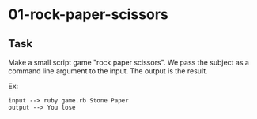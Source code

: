 # 01-rock-paper-scissors

## Task

Make a small script game "rock paper scissors".
We pass the subject as a command line argument to the input.
The output is the result.

Ex:
```
input --> ruby game.rb Stone Paper
output --> You lose
```